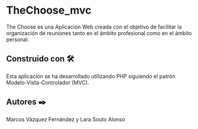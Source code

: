 # TheChoose_mvc

The Choose es una Aplicación Web creada con el objetivo de facilitar la organización de reuniones tanto en el ámbito profesional como en el ámbito personal.

## Construido con 🛠️

Esta aplicación se ha desarrollado utilizando PHP siguiendo el patrón Modelo-Vista-Controlador (MVC).

## Autores ✒️

Marcos Vázquez Fernández y Lara Souto Alonso
